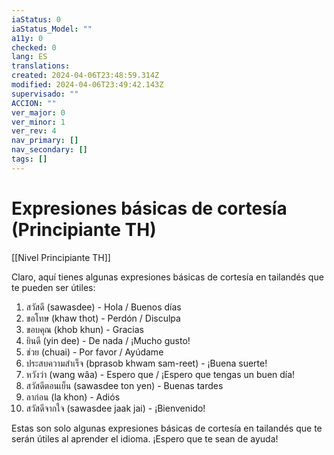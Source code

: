```yaml
---
iaStatus: 0
iaStatus_Model: ""
a11y: 0
checked: 0
lang: ES
translations: 
created: 2024-04-06T23:48:59.314Z
modified: 2024-04-06T23:49:42.143Z
supervisado: ""
ACCION: ""
ver_major: 0
ver_minor: 1
ver_rev: 4
nav_primary: []
nav_secondary: []
tags: []
---
```

# Expresiones básicas de cortesía (Principiante TH)

[[Nivel Principiante TH]]

Claro, aquí tienes algunas expresiones básicas de cortesía en tailandés que te pueden ser útiles:

1. สวัสดี (sawasdee) - Hola / Buenos días
2. ขอโทษ (khaw thot) - Perdón / Disculpa
3. ขอบคุณ (khob khun) - Gracias
4. ยินดี (yin dee) - De nada / ¡Mucho gusto!
5. ช่วย (chuai) - Por favor / Ayúdame
6. ประสบความสำเร็จ (bprasob khwam sam-reet) - ¡Buena suerte!
7. หวังว่า (wang wâa) - Espero que / ¡Espero que tengas un buen día!
8. สวัสดีตอนเย็น (sawasdee ton yen) - Buenas tardes
9. ลาก่อน (la khon) - Adiós
10. สวัสดีจากใจ (sawasdee jaak jai) - ¡Bienvenido!

Estas son solo algunas expresiones básicas de cortesía en tailandés que te serán útiles al aprender el idioma. ¡Espero que te sean de ayuda!
